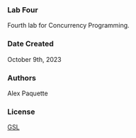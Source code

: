 ### Lab Four
Fourth lab for Concurrency Programming.

### Date Created
October 9th, 2023

### Authors
Alex Paquette

### License
[GSL](https://www.gnu.org/software/gsl/)
